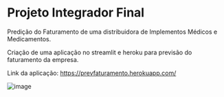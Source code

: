 # Projeto Integrador Final
Predição do Faturamento de uma distribuidora de Implementos Médicos e Medicamentos.

Criação de uma aplicação no streamlit e heroku para previsão do faturamento da empresa.

Link da aplicação: https://prevfaturamento.herokuapp.com/

![image](https://user-images.githubusercontent.com/56862304/198073650-f482ed9f-9193-4a84-9e61-2c6b6a0aa488.png)
